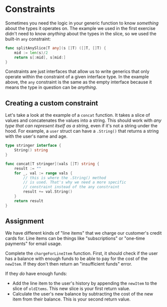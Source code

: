 # Constraints

Sometimes you need the logic in your generic function to know _something_ about the types it operates on. The example we used in the first exercise didn't need to know _anything_ about the types in the slice, so we used the built-in `any` constraint:

```go
func splitAnySlice[T any](s []T) ([]T, []T) {
    mid := len(s)/2
    return s[:mid], s[mid:]
}
```

Constraints are just interfaces that allow us to write generics that only operate within the constraint of a given interface type. In the example above, the `any` constraint is the same as the empty interface because it means the type in question can be _anything_.

## Creating a custom constraint

Let's take a look at the example of a `concat` function. It takes a slice of values and concatenates the values into a string. This should work with _any type that can represent itself as a string_, even if it's not a string under the hood. For example, a `user` struct can have a `.String()` that returns a string with the user's name and age.

```go
type stringer interface {
    String() string
}

func concat[T stringer](vals []T) string {
    result := ""
    for _, val := range vals {
        // this is where the .String() method
        // is used. That's why we need a more specific
        // constraint instead of the any constraint
        result += val.String()
    }
    return result
}
```

## Assignment

We have different kinds of "line items" that we charge our customer's credit cards for. Line items can be things like "subscriptions" or "one-time payments" for email usage.

Complete the `chargeForLineItem` function. First, it should check if the user has a balance with enough funds to be able to pay for the cost of the `newItem`. If they don't then return an "insufficient funds" error.

If they _do_ have enough funds:

- Add the line item to the user's history by appending the `newItem` to the slice of `oldItems`. This new slice is your first return value.
- Calculate the user's new balance by subtracting the cost of the new item from their balance. This is your second return value.

